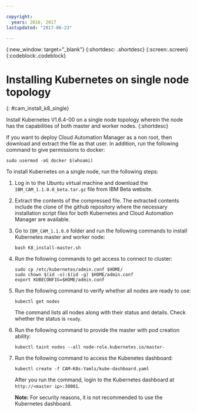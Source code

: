 ```yaml
---

copyright:
  years: 2016, 2017
lastupdated: "2017-06-23"

---
```

<!-- Copyright info and last updated date at top of file: REQUIRED
    The copyright and lastupdated info is YAML content that must occur at the top of the MD file, before attributes are listed.
    It must be --- surrounded by 3 dashes ---
    The value "years" can contain just one year or a two years separated by a comma. (years: 2014, 2016)
    The value "lastupdated" must be followed by a machine date in quotes in the following format: "YYYY-MM-DD"
    The value for "years" must be indented 2 spaces under "copyright", followed by "lastupdated" which should start on its own non-indented line.

-->

<!-- Common attributes used in the template are defined as follows: -->
{:new_window: target="_blank"}
{:shortdesc: .shortdesc}
{:screen:.screen}
{:codeblock:.codeblock}

<!-- Additional task topic: OPTIONAL
This is the template for additional task topics that are needed beyond the basic tasks in the getting started index.md.  As needed, other task topics can be included, with titles such as "Configuring x", "Administering y", "Managing z", etc. This topic is a peer of the getting started index.md in the <servicename>.ditamap. This topic can have one level of children and they also can be referenced in <servicename>.ditamap -->

# Installing Kubernetes on single node topology
<!-- for example, Uploading your data -->
{: #cam_install_k8_single}
<!-- Provide an appropriate ID above -->

<!-- The short description section should include a sentence describing why this task is needed. For search engine optimization, include the service long name and "Bluemix". For example: -->
Install Kubernetes V1.6.4-00 on a single node topology wherein the node has the capabilities of both master and worker nodes. 
{:shortdesc}

If you want to deploy Cloud Automation Manager as a non root, then download and extract the file as that user. In addition, run the following command to give permissions to docker:

`sudo usermod -aG docker $(whoami)`

To install Kubernetes on a single node, run the following steps:

1. Log in to the Ubuntu virtual machine and download the `IBM_CAM_1.1.0.0_beta.tar.gz` file from IBM Beta website.
2. Extract the contents of the compressed file. The extracted contents include the clone of the github repository where the necessary installation script files for both Kubernetes and Cloud Automation Manager are available.     
3. Go to `IBM_CAM_1.1.0.0` folder and run the following commands to install Kubernetes master and worker node:
   ```           
   bash K8_install-master.sh        
   ```
4.  Run the following commands to get access to connect to cluster:
    ```
    sudo cp /etc/kubernetes/admin.conf $HOME/
    sudo chown $(id -u):$(id -g) $HOME/admin.conf
    export KUBECONFIG=$HOME/admin.conf
    ```
4. Run the following command to verify whether all nodes are ready to use:
   ``` 
   kubectl get nodes 
   ```
   The command lists all nodes along with their status and details. Check whether the status is `ready`. 
5. Run the following command to provide the master with pod creation ability: 
    ```
    kubectl taint nodes --all node-role.kubernetes.io/master- 
    ```
6. Run the following command to access the Kubenetes dashboard:
   ```
   kubectl create -f CAM-K8s-Yamls/kube-dashboard.yaml
   ```
   After you run the command, login to the Kubernetes dashboard at `http://<master ip>:30001`. 
   
   <strong>Note:</strong> For security reasons, it is not recommended to use the Kubernetes dashboard.
